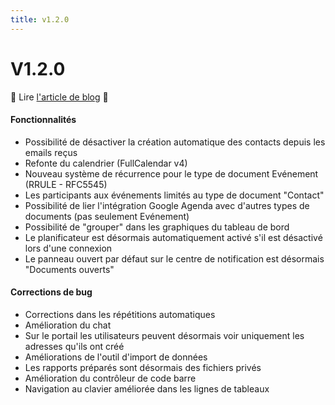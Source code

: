 ```yaml
---
title: v1.2.0
---
```


# V1.2.0

:tada: Lire [l'article de blog](https://dokos.io/blog/nouveautes-version-1-2) :tada:

#### Fonctionnalités
- Possibilité de désactiver la création automatique des contacts depuis les emails reçus
- Refonte du calendrier (FullCalendar v4)
- Nouveau système de récurrence pour le type de document Evénement (RRULE - RFC5545)
- Les participants aux événements limités au type de document "Contact"
- Possibilité de lier l'intégration Google Agenda avec d'autres types de documents (pas seulement Evénement)
- Possibilité de "grouper" dans les graphiques du tableau de bord
- Le planificateur est désormais automatiquement activé s'il est désactivé lors d'une connexion
- Le panneau ouvert par défaut sur le centre de notification est désormais "Documents ouverts"

#### Corrections de bug
- Corrections dans les répétitions automatiques
- Amélioration du chat
- Sur le portail les utilisateurs peuvent désormais voir uniquement les adresses qu'ils ont créé
- Améliorations de l'outil d'import de données
- Les rapports préparés sont désormais des fichiers privés
- Amélioration du contrôleur de code barre
- Navigation au clavier améliorée dans les lignes de tableaux
